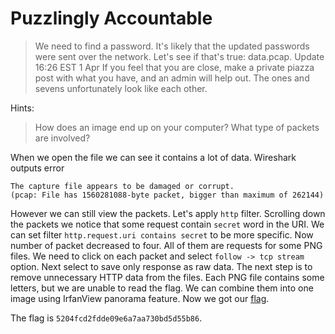 # Puzzlingly Accountable

> We need to find a password. It's likely that the updated passwords were sent over the network. Let's see if that's true: data.pcap. Update 16:26 EST 1 Apr If you feel that you are close, make a private piazza post with what you have, and an admin will help out. The ones and sevens unfortunately look like each other.

Hints:

> How does an image end up on your computer? What type of packets are involved?

When we open the file we can see it contains a lot of data.
Wireshark outputs error
```
The capture file appears to be damaged or corrupt.
(pcap: File has 1560281088-byte packet, bigger than maximum of 262144)
```

However we can still view the packets. Let's apply `http` filter. Scrolling down the packets we notice that some request contain `secret` word in the URI.
We can set filter `http.request.uri contains secret` to be more specific. Now number of packet decreased to four.
All of them are requests for some PNG files. We need to click on each packet and select `follow -> tcp stream` option.
Next select to save only response as raw data. The next step is to remove unnecessary HTTP data from the files.
Each PNG file contains some letters, but we are unable to read the flag. We can combine them into one image using IrfanView panorama feature.
Now we got our [flag](flag.png).

The flag is `5204fcd2fdde09e6a7aa730bd5d55b86`.